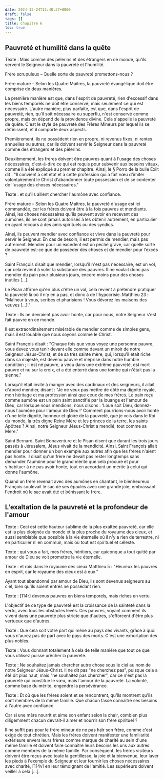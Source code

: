 ```yaml
---
date: 2024-12-24T12:40:37+0000
draft: false
tags: []
title: Chapitre 6
toc: true
---
```




## Pauvreté et humilité dans la quête

Texte : Mais comme des pèlerins et des étrangers en ce monde, qu'ils servent le Seigneur dans la pauvreté et l'humilité.

Frère scrupuleux – Quelle sorte de pauvreté promettons-nous ?

Frère mature – Selon les Quatre Maîtres, la pauvreté évangélique doit être comprise de deux manières.

La première manière est que, dans l'esprit de pauvreté, rien d'excessif dans les biens temporels ne doit être conservé, mais seulement ce qui est nécessaire. L'autre manière, plus parfaite, est que, dans l'esprit de pauvreté, rien, qu'il soit nécessaire ou superflu, n'est conservé comme propre, mais on dépend de la providence divine. Cela s'appelle la pauvreté de quête. C'est le style de pauvreté des Frères Mineurs par lequel ils se définissent, et il comporte deux aspects.

Premièrement, ils ne possèdent rien en propre, ni revenus fixes, ni rentes annuelles ou autres, car ils doivent servir le Seigneur dans la pauvreté comme des étrangers et des pèlerins.

Deuxièmement, les frères doivent être pauvres quant à l'usage des choses nécessaires, c'est-à-dire ce qui est requis pour subvenir aux besoins vitaux, comme il a été expliqué au premier chapitre. Ainsi, le § Porro de la bulle Exiit dit : "Il convient à cet état et à cette profession qui a fait vœu d'imiter volontairement le Christ d'abandonner toute possession et de se contenter de l'usage des choses nécessaires."

Texte : et qu'ils aillent chercher l'aumône avec confiance.

Frère mature – Selon les Quatre Maîtres, la pauvreté d'usage est ici commandée, car les frères doivent être à la fois pauvres et mendiants. Ainsi, les choses nécessaires qu'ils peuvent avoir en recevant des aumônes, ils ne sont jamais autorisés à les obtenir autrement, en particulier en ayant recours à des amis spirituels ou des syndics.

Ainsi, ils peuvent mendier avec confiance et vivre dans la pauvreté pour servir le Seigneur. En cas de besoin, il est permis de mendier, mais pas autrement. Mendier pour un excédent est un péché grave, car quelle sorte de pauvreté est-ce que de posséder des choses et de mendier pour l'excès ?

Saint François disait que mendier, lorsqu'il n'est pas nécessaire, est un vol, car cela revient à voler la substance des pauvres. Il ne voulait donc pas mendier du pain pour plusieurs jours, encore moins pour des choses inutiles […].

Le Pisan affirme qu'en plus d'être un vol, cela revient à prétendre pratiquer la pauvreté là où il n'y en a pas, et donc à de l'hypocrisie. Matthieu 23 : "Malheur à vous, scribes et pharisiens ! Vous dévorez les maisons des veuves […]."

Texte : Ils ne devraient pas avoir honte, car pour nous, notre Seigneur s'est fait pauvre en ce monde.

Il est extraordinairement misérable de mendier comme de simples gens, mais il est louable que nous soyons comme le Christ.

Saint François disait : "Chaque fois que vous voyez une personne pauvre, vous devez vous tenir devant elle comme devant un miroir de notre Seigneur Jésus-Christ, et de sa très sainte mère, qui, lorsqu'il était riche dans sa majesté, est devenu pauvre et méprisé dans notre humble condition ; il est né pauvre, a vécu dans une extrême pauvreté, est mort pauvre et nu sur la croix, et a été enterré dans une tombe qui n'était pas la sienne."

Lorsqu'il était invité à manger avec des cardinaux et des seigneurs, il allait d'abord mendier, disant : "Je ne veux pas mettre de côté ma dignité royale, mon héritage et ma profession ainsi que ceux de mes frères. Le pain reçu comme aumône est un pain saint sanctifié par la louange et l'amour de Dieu, car lorsque nous mendions, nous disons : 'Loué soit Dieu, donnez-nous l'aumône pour l'amour de Dieu !' Comment pourrions-nous avoir honte d'une telle dignité, honneur et gloire de la pauvreté, que je vois dans le Roi du monde, la très digne Reine Mère et les princes de la terre, les saints Apôtres ? Ainsi, notre Seigneur Jésus-Christ a mendié, tout comme sa Mère."

Saint Bernard, Saint Bonaventure et le Pisan disent que durant les trois jours passés à Jérusalem, Jésus vivait de la mendicité. Ainsi, Saint François allait mendier pour donner un bon exemple aux autres afin que les frères n'aient pas honte. Il disait qu'un frère ne devait pas rester longtemps sans demander l'aumône pour le grand mérite que cela procure et pour s'habituer à ne pas avoir honte, tout en accordant un mérite à celui qui donne l'aumône.

Quand un frère revenait avec des aumônes en chantant, le bienheureux François soulevait le sac de ses épaules avec une grande joie, embrassant l'endroit où le sac avait été et bénissant le frère.
## L'exaltation de la pauvreté et la profondeur de l'amour

Texte : Ceci est cette hauteur sublime de la plus exaltée pauvreté, car elle est la plus éloignée du monde et la plus proche du royaume des cieux, et aussi semblable que possible à la vie éternelle où il n'y a rien de terrestre, ni en particulier ni en commun, mais où tout est spirituel et céleste.

Texte : qui vous a fait, mes frères, héritiers, car quiconque a tout quitté par amour de Dieu se voit promettre la vie éternelle.

Texte : et rois dans le royaume des cieux Matthieu 5 : "Heureux les pauvres en esprit, car le royaume des cieux est à eux."

Ayant tout abandonné par amour de Dieu, ils sont devenus seigneurs au ciel, bien qu'ils soient entrés ne possédant rien.

Texte : [114r] devenus pauvres en biens temporels, mais riches en vertu.

L'objectif de ce type de pauvreté est la croissance de la sainteté dans la vertu, avec tous les obstacles levés. Ces pauvres, voyant comment ils vivent dans une pauvreté plus stricte que d'autres, s'efforcent d'être plus vertueux que d'autres.

Texte : Que cela soit votre part qui mène au pays des vivants, grâce à quoi vous n'aurez pas de part avec le pays des morts. C'est une exhortation des plus nobles.

Texte : Vous donnant totalement à cela de telle manière que tout ce que vous utilisez puisse prêcher la pauvreté.

Texte : Ne souhaitez jamais chercher autre chose sous le ciel au nom de notre Seigneur Jésus-Christ. Il ne dit pas "ne cherchez pas", puisque cela a été dit plus haut, mais "ne souhaitez pas chercher", car ce n'est pas la pauvreté qui constitue le vœu, mais l'amour de la pauvreté. La volonté, comme base du mérite, engendre la persévérance.

Texte : Et où que les frères soient et se rencontrent, qu'ils montrent qu'ils sont membres de la même famille. Que chacun fasse connaître ses besoins à l'autre avec confiance.

Car si une mère nourrit et aime son enfant selon la chair, combien plus diligemment chacun devrait-il aimer et nourrir son frère spirituel ?

Il ne suffit pas pour le frère mineur de ne pas haïr son frère, comme c'est exigé de tout chrétien. Mais les frères doivent manifester une familiarité extérieure envers leurs frères comme marque de charité au sein d'une même famille et doivent faire connaître leurs besoins les uns aux autres comme membres de la même famille. Par conséquent, les frères visiteurs doivent être reçus avec toute la gentillesse, la joie et la bienvenue, leur laver les pieds à l'exemple du Seigneur et leur fournir les choses nécessaires avec charité, [114v] en leur témoignant de l'amitié. Les supérieurs doivent veiller à cela […].
